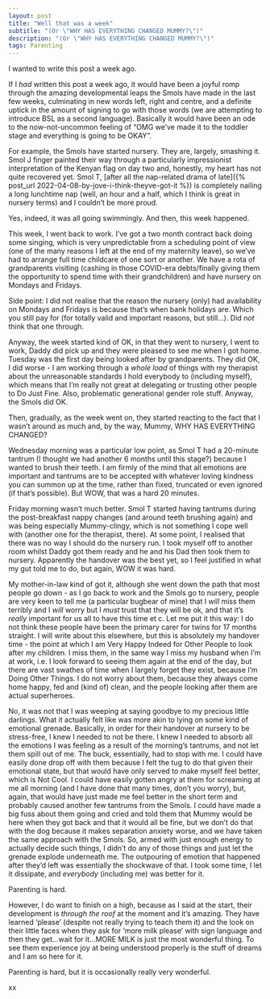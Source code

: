 ```yaml
---
layout: post
title: "Well that was a week"
subtitle: "(Or \"WHY HAS EVERYTHING CHANGED MUMMY?\")"
description: "(Or \"WHY HAS EVERYTHING CHANGED MUMMY?\")"
tags: Parenting
---
```


I wanted to write this post a week ago.

If I *had* written this post a week ago, it would have been a joyful romp through the amazing developmental leaps the Smols have made in the last few weeks, culminating in new words left, right and centre, and a definite uptick in the amount of signing to go with those words (we are attempting to introduce BSL as a second language).  Basically it would have been an ode to the now-not-uncommon feeling of “OMG we’ve made it to the toddler stage and everything is going to be OKAY”.

For example, the Smols have started nursery.  They are, largely, smashing it.  Smol J finger painted their way through a particularly impressionist interpretation of the Kenyan flag on day two and, honestly, my heart has not quite recovered yet.  Smol T, [after all the nap-related drama of late]({% post_url 2022-04-08-by-jove-i-think-theyve-got-it %}) is completely nailing a long lunchtime nap (well, an hour and a half, which I think is great in nursery terms) and I couldn’t be more proud.

Yes, indeed, it was all going swimmingly.  And then, this week happened.

This week, I went back to work.  I’ve got a two month contract back doing some singing, which is very unpredictable from a scheduling point of view (one of the many reasons I left at the end of my maternity leave), so we’ve had to arrange full time childcare of one sort or another.  We have a rota of grandparents visiting (cashing in those COVID-era debts/finally giving them the opportunity to spend time with their grandchildren) and have nursery on Mondays and Fridays.

Side point: I did not realise that the reason the nursery (only) had availability on Mondays and Fridays is because that’s when bank holidays are.  Which you still pay for (for totally valid and important reasons, but still…).  Did *not* think that one through.

Anyway, the week started kind of OK, in that they went to nursery, I went to work, Daddy did pick up and they were pleased to see me when I got home.  Tuesday was the first day being looked after by grandparents.  They did OK, I did worse - I am working through a *whole load* of things with my therapist about the unreasonable standards I hold everybody to (including myself), which means that I’m really not great at delegating or trusting other people to Do Just Fine.  Also, problematic generational gender role stuff.  Anyway, the Smols did OK.

Then, gradually, as the week went on, they started reacting to the fact that I wasn’t around as much and, by the way, Mummy, WHY HAS EVERYTHING CHANGED?

Wednesday morning was a particular low point, as Smol T had a 20-minute tantrum (I thought we had another 6 months until this stage?) because I wanted to brush their teeth.  I am firmly of the mind that all emotions are important and tantrums are to be accepted with whatever loving kindness you can summon up at the time, rather than fixed, truncated or even ignored (if that’s possible).  But WOW, that was a hard 20 minutes.

Friday morning wasn’t much better.  Smol T started having tantrums during the post-breakfast nappy changes (and around teeth brushing again) and was being especially Mummy-clingy, which is not something I cope well with (another one for the therapist, there).  At some point, I realised that there was no way I should do the nursery run.  I took myself off to another room whilst Daddy got them ready and he and his Dad then took them to nursery.  Apparently the handover was the best yet, so I feel justified in what my gut told me to do, but again, WOW it was hard.

My mother-in-law kind of got it, although she went down the path that most people go down - as I go back to work and the Smols go to nursery, people are very keen to tell me (a particular bugbear of mine) that I *will* miss them terribly and I *will* worry but I *must* trust that they will be ok, and that it’s *really* important for us all to have this time et c.  Let me put it this way: I do not think these people have been the primary carer for twins for 17 months straight.  I will write about this elsewhere, but this is absolutely my handover time - the point at which I am Very Happy Indeed for Other People to look after my children.  I miss them, in the same way I miss my husband when I’m at work, i.e. I look forward to seeing them again at the end of the day, but there are vast swathes of time when I largely forget they exist, because I’m Doing Other Things.  I do not worry about them, because they always come home happy, fed and (kind of) clean, and the people looking after them are actual superheroes.

No, it was not that I was weeping at saying goodbye to my precious little darlings.  What it actually felt like was more akin to lying on some kind of emotional grenade.  Basically, in order for their handover at nursery to be stress-free, I knew I needed to not be there.  I knew I needed to absorb all the emotions I was feeling as a result of the morning’s tantrums, and not let them spill out of me.  The buck, essentially, had to stop with me.  I could have easily done drop off with them because I felt the tug to do that given their emotional state, but that would have only served to make myself feel better, which is Not Cool.  I could have easily gotten angry at them for screaming at me all morning (and I have done that many times, don’t you worry), but, again, that would have just made me feel better in the short term and probably caused another few tantrums from the Smols.  I could have made a big fuss about them going and cried and told them that Mummy would be here when they got back and that it would all be fine, but we don’t do that with the dog because it makes separation anxiety worse, and we have taken the same approach with the Smols.  So, armed with just enough energy to actually decide such things, I didn’t do any of those things and just let the grenade explode underneath me.  The outpouring of emotion that happened after they’d left was essentially the shockwave of that.  I took some time, I let it dissipate, and *everybody* (including me) was better for it.

Parenting is hard.

However, I do want to finish on a high, because as I said at the start, their development is *through the roof* at the moment and it’s amazing.  They have learned ‘please’ (despite not really trying to teach them it) and the look on their little faces when they ask for ‘more milk please’ with sign language and then they get…wait for it…MORE MILK is just the most wonderful thing.  To see them experience joy at being understood properly is the stuff of dreams and I am so here for it.

Parenting is hard, but it is occasionally really very wonderful.

xx

